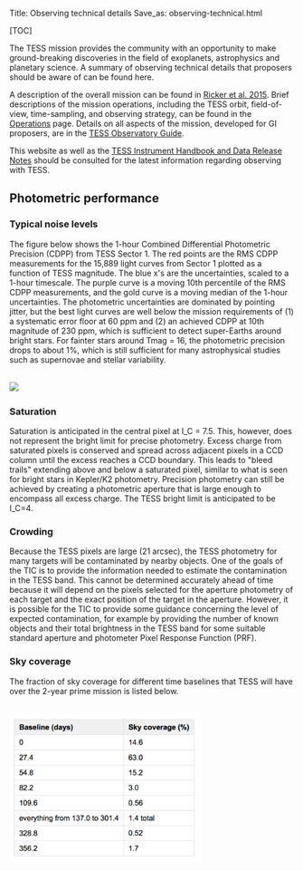 Title: Observing technical details
Save_as: observing-technical.html

[TOC]

The TESS mission provides the community with an opportunity to make ground-breaking discoveries in the field of exoplanets, astrophysics and planetary science. A summary of observing technical details that proposers should be aware of can be found here.


A description of the overall mission can be found in
[Ricker et al. 2015](http://adsabs.harvard.edu/abs/2015JATIS...1a4003R). Brief descriptions of the mission operations, including the TESS orbit, field-of-view, time-sampling, and observing strategy, can be found in the [Operations](operations.html) page. Details on all aspects of the mission, developed for GI proposers, are in the [TESS Observatory Guide](docs/TESS_observatory_guide_v1.1.pdf).

This website as well as the [TESS Instrument Handbook and Data Release Notes](documentation.html) should be consulted for the latest information regarding observing with TESS. 


<!-- ## Overview
The TESS spacecraft hosts four 10-cm aperture cameras in an
eccentric high-earth orbit in a 2-to-1 resonance with the Moon. This insures a thermally stable environment, provides the ability to remain on a single pointing for the
duration of each Sector, and allows for high data rates during perigee. 
Pointing is maintained by a combination of two reaction wheels and thrusters, 
reacting to motion data provided by fine guidance sensors 
(fine-point observing) or star trackers (coarse-point observing). 

With only two remaining reaction wheels, 
these operations are only possible while pointing within 
the orbital plane of the spacecraft, which approximates to the ecliptic. 
Only this specific family of pointings yields operational configurations 
where solar pressure is largely mitigated by spacecraft geometry, 
thereby making viable precision pointing and photometry 
approaching the quality achieved for the Kepler mission. -->



<!-- ### Capabilities
Science observations are taken at one of two timing settings: long (30-min) or short (1-min) cadence. When in fine-point observing, [K2 is capable of achieving a benchmark photometric precision](k2-observing.html#fine-point-photometric-precision) on an m<sub>V</sub> = 12 G2V star of better than 170 parts-per-million (ppm) in 30 minutes of integration, i.e., one long cadence exposure. 
This corresponds to ~30 ppm over a 6.5-hour transit 
of an Earth-sized body around that star.

While stars brighter than m<sub>V</sub> = 11.5 will saturate some pixels, 
K2 performs well on stars as bright as m<sub>V</sub> = 4, 
provided the scientific benefit justifies the large number of pixels 
needed to capture saturated flux bleeding along CCD columns. 
Kepler also has many faint-target scientific applications 
where m<sub>V</sub> = 20 objects yield a photometric precision 
of 10% over 30 minutes.

The broad photometric bandpass has a half-maximum transmission range 
of 430 to 840 nm. 
The instrument has neither changeable filters, 
dispersing elements, nor a shutter. 
The detector has a pixel scale of 3.98 arcseconds. 
Image quality varies with position in the focal plane, 
with the 95% encircled energy diameter ranging from 3.1 to 7.5 pixels with a median value of 4.2 pixels. 
The percentage of point-source flux concentrated in the center pixel 
is between 20% and 62% with a median value of 45%. -->


## Photometric performance


### Typical noise levels

The figure below shows the 1-hour Combined Differential Photometric Precision (CDPP) from TESS Sector 1. The red points are the RMS CDPP measurements for the 15,889 light curves from Sector 1 plotted as a function of TESS magnitude. The blue x's are the uncertainties, scaled to a 1-hour timescale. The purple curve is a moving 10th percentile of the RMS CDPP measurements, and the gold curve is a moving median of the 1-hour uncertainties. The photometric uncertainties are dominated by pointing jitter, but the best light curves are well below the mission requirements of (1) a systematic error floor at 60 ppm and (2) an achieved CDPP at 10th magnitude of 230 ppm, which is sufficient to detect super-Earths around bright stars. For fainter stars around Tmag = 16, the photometric precision drops to about 1%, which is still sufficient for many astrophysical studies such as supernovae and stellar variability. 


<br/>
<img class="img-responsive" style="max-width:67%;" src="images/giprogram/cdpp_sector1.png">
<br/>



<!-- A noise model for TESS photometry (figure below) shows the expected standard deviation of measurements of relative flux, as a function of apparent magnitude, based on 1 hr of data (Sullivan et al. 2015). For the brightest stars, the precision is limited by the systematic noise floor of 60 ppm. For the faintest stars, the precision is limited by noise from the zodiacal light (shown here for an ecliptic latitude of 30 deg). Over the range of apparent magnitudes 8-13, the photon-counting noise from the star is the dominant source of uncertainty.

<br/>
<img class="img-responsive" style="max-width:67%;" src="images/giprogram/tess_photometric_performance.png">
<br/>


The photometric precision for a 10th magnitude star is estimated to be about 200 ppm, so TESS will be sensitive to super-Earths around bright stars.

<br/>
<img class="img-responsive" style="max-width:67%;" src="images/giprogram/tess_noise_200ppm.png">
<br/>
*Image Credit: Zach Berta-Thompson with data from Sullivan at al. (2015)*

For fainter stars, such as a 16th magnitude star, the photometric precision drops to about 1%, which is sufficient for many astrophysical studies such as supernovae and stellar variability.

<br/>
<img class="img-responsive" style="max-width:67%;" src="images/giprogram/tess_noise_1percent.png">
<br/>
*Image Credit: Zach Berta-Thompson with data from Sullivan at al. (2015)* -->

### Saturation
Saturation is anticipated in the central pixel at I_C = 7.5. This, however, does not represent the bright limit for precise photometry. Excess charge from saturated pixels is conserved and spread across adjacent pixels in a CCD column until the excess reaches a CCD boundary. This leads to "bleed trails" extending above and below a saturated pixel, similar to what is seen for bright stars in Kepler/K2 photometry. Precision photometry can still be achieved by creating a photometric aperture that is large enough to encompass all excess charge. The TESS bright limit is anticipated to be I_C=4.

<!-- ### Solar pressure-induced drift




### Fine-point pointing precision


### Point-spread function
 -->


### Crowding
Because the TESS pixels are large (21 arcsec), the TESS photometry for many targets will be contaminated by nearby objects. One of the goals of the TIC is to provide the information needed to estimate the contamination in the TESS band. This cannot be determined accurately ahead of time because it will depend on the pixels selected for the aperture photometry of each target and the exact position of the target in the aperture. However, it is possible for the TIC to provide some guidance concerning the level of expected contamination, for example by providing the number of known objects and their total brightness in the TESS band for some suitable standard aperture and photometer Pixel Response Function (PRF). 


### Sky coverage

The fraction of sky coverage for different time baselines that TESS will have over the 2-year prime mission is listed below.

<br/>
<img class="img-responsive" style="max-width:67%;" src="images/giprogram/tess_sky_coverage.png">
<br/>


<!-- MOVED TO PROPOSING INVESTIGATIONS
## Target selection
The TESS Input Catalog (TIC) is a catalog of approximately half a billion objects generated to assist in planning and executing observations and data reduction. The TIC includes detailed information about the characteristics of more than 2 million stars that have been identified as potential targets for the TESS Planet Search. The TIC also includes basic information for optically luminous persistent astronomical objects that may influence the photometry of TESS targets. More information on the TIC can be found [here](proposing-investigations.html#target-selection)

The Candidate Target List (CTL) is a subset of TIC objects isolated to select the >200,000 targets for 2 min cadence observations in service of the mission's primary science requirements. More information on the CTL can be found [here](proposing-investigations.html#candidate-target-list-ctl) -->

<!-- 
### Data yield


## Learn more

<ul>
  <li>
    <a href="k2-fields.html">Campaign fields &raquo;</a>
  </li>
    <li>
    <a href="proposing.html">Proposing targets &raquo;</a>
  </li>
  <li>
    <a href="k2-approved-programs.html">Approved observing programs &raquo;</a>
  </li>
</ul> -->


<!-- MOVED TO PROPOSING INVESTIGATIONS (GI PROGRAM PAGE)
## Proposal tips

Due to the observing strategy of the TESS mission, the TSSC notes that GI proposers should be aware of several details when composing a science cases and target lists.

* The exact location of the first observing sector (and therefore all subsequent observing sectors) is a sensitive function of the TESS launch date. For GI program Cycle 1, the impact of the uncertainty in the exact sky locations of the TESS FOVs is that there is no guarantee that any given proposed target will not fall into a gap between sectors, camera CCDs, or camera FOVs. The mitigate this uncertainty, Cycle 1 proposers are encouraged to consider target lists that include a number of similar sources distributed across the sky.

* Adjacent TESS observing sectors have overlapping regions near the ecliptic poles, providing longer-term continuous coverage for stars falling in these regions which in turn provides sensitivity to smaller and longer-period planets. Objects within 12 deg of the ecliptic poles may be observed for ~1 year.

* Camera 4 is always centered on the ecliptic pole and targets in this camera will be observed continuously for an entire Cycle. This leads to a limitation in the number of 2 min cadence targets that can be selected in the portion of sky covered by camera 4. 

* Camera 1 is always closest to the ecliptic plane and will be contaminated by stray light from the Earth and Moon during some observing sectors. The level of contamination and which sectors will be most affected is dependent on the launch date and the final inclination of the TESS orbit. These parameters will not be known until after commissioning and calibration.

* Some cameras during some observing sectors cover portions of the Galactic plane and suffer from increased background contamination.

* A primary science target will nominally be observed nearly continuously for 27.4 days in a given TESS observing sector. However, mission requirements only require a minimum of 20 days of observations out of the 27.4 possible per sector.  This requirement accounts for all sources of observing inefficiency, including repointing for data downlink and interruptions due to the Earth and/or Moon in a camera FOV. -->


